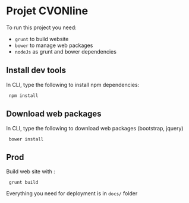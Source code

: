 # Projet CVONline


To run this project you need:
- `grunt` to build website
- `bower` to manage web packages
- `nodeJs` as grunt and bower dependencies

## Install dev tools

In CLI, type the following to install npm dependencies:

     npm install

## Download web packages

In CLI, type the following to download web packages (bootstrap, jquery)

     bower install
     
## Prod

Build web site with :

     grunt build

Everything you need for deployment is in `docs/` folder
